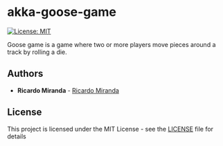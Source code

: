 # akka-goose-game

[![License: MIT](https://img.shields.io/badge/License-MIT-yellow.svg)](https://opensource.org/licenses/MIT)

Goose game is a game where two or more players move pieces around a track by rolling a die. 

## Authors
  * **Ricardo Miranda** - [Ricardo Miranda](https://github.com/ricardomiranda)

## License
This project is licensed under the MIT License - see the [LICENSE](LICENSE) file for details

